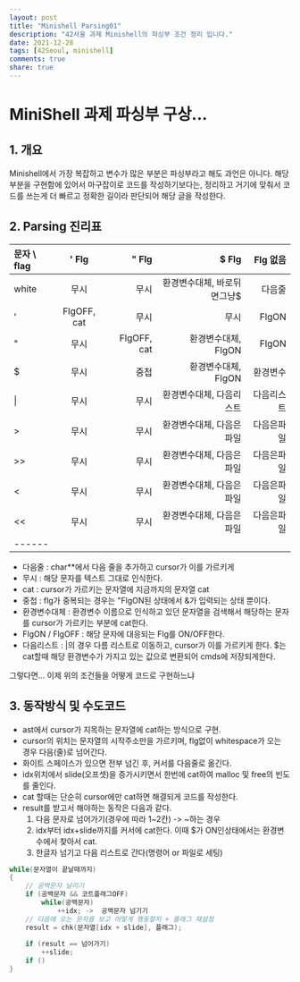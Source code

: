 ```yaml
---
layout: post
title: "Minishell Parsing01"
description: "42서울 과제 Minishell의 파싱부 조건 정리 입니다."
date: 2021-12-28
tags: [42Seoul, minishell]
comments: true
share: true
---
```

# MiniShell 과제 파싱부 구상...
## 1. 개요
Minishell에서 가장 복잡하고 변수가 많은 부분은 파싱부라고 해도 과언은 아니다. 해당 부분을 구현함에 있어서 마구잡이로 코드를 작성하기보다는, 정리하고 거기에 맞춰서 코드를 쓰는게 더 빠르고 정확한 길이라 판단되어 해당 글을 작성한다.
## 2. Parsing 진리표
| 문자 \ flag	| ' Flg | " Flg | $ Flg | Flg 없음 |
|:-----|:----:|-----:|-----:|-----:|
| white			| 무시	| 무시  |환경변수대체, 바로뒤면그냥$|다음줄|
| ' 			| FlgOFF, cat  | 무시  | 무시 | FlgON|
| " 			| 무시  | FlgOFF, cat | 환경변수대체, FlgON| FlgON|
| $ 			| 무시  | 중첩  |환경변수대체, FlgON|환경변수|
| \| 			| 무시  | 무시  |환경변수대체, 다음리스트|다음리스트|
| > 			| 무시  | 무시  |환경변수대체, 다음은파일|다음은파일|
| >> 			| 무시  | 무시  |환경변수대체, 다음은파일|다음은파일|
| < 			| 무시  | 무시  |환경변수대체, 다음은파일|다음은파일|
| << 			| 무시  | 무시  |환경변수대체, 다음은파일|다음은파일|
|------

- 다음줄 : char**에서 다음 줄을 추가하고 cursor가 이를 가르키게
- 무시 : 해당 문자를 텍스트 그대로 인식한다.
- cat : cursor가 가르키는 문자열에 지금까지의 문자열 cat
- 중첩 : flg가 중복되는 경우는 "FlgON된 상태에서 &가 입력되는 상태 뿐이다.
- 환경변수대체 : 환경변수 이름으로 인식하고 있던 문자열을 검색해서 해당하는 문자를 cursor가 가르키는 부분에 cat한다.
- FlgON / FlgOFF : 해당 문자에 대응되는 Flg를 ON/OFF한다.
- 다음리스트 : |의 경우 다름 리스트로 이동하고, cursor가 이를 가르키게 한다.
$는 cat할때 해당 환경변수가 가지고 있는 값으로 변환되어 cmds에 저장되게한다.

그렇다면... 이제 위의 조건들을 어떻게 코드로 구현하느냐

## 3. 동작방식 및 수도코드
- ast에서 cursor가 지목하는 문자열에 cat하는 방식으로 구현.
- cursor의 위치는 문자열의 시작주소만을 가르키며, flg없이 whitespace가 오는 경우 다음(줄)로 넘어간다.
- 화이트 스페이스가 있으면 전부 넘긴 후, 커서를 다음줄로 옮긴다.
- idx위치에서 slide(오프셋)을 증가시키면서 한번에 cat하여 malloc 및 free의 빈도를 줄인다.
- cat 할때는 단순히 cursor에만 cat하면 해결되게 코드를 작성한다.
- result를 받고서 해야하는 동작은 다음과 같다.
	1. 다음 문자로 넘어가기(경우에 따라 1~2칸) -> ~하는 경우
	2. idx부터 idx+slide까지를 커서에 cat한다. 이때 $가 ON인상태에서는 환경변수에서 찾아서 cat.
	3. 한글자 넘기고 다음 리스트로 간다(명령어 or 파일로 세팅)
```c
while(문자열이 끝날때까지)
{
	// 공백문자 날리기
	if (공백문자 && 코트플래그OFF)
		while(공백문자)
			++idx; ->  공백문자 넘기기
	// 다음에 오는 문자를 보고 어떻게 행동할지 + 플래그 재설정
	result = chk(문자열[idx + slide], 플래그);
	
	if (result == 넘어가기)
		++slide;
	if ()
}
```

